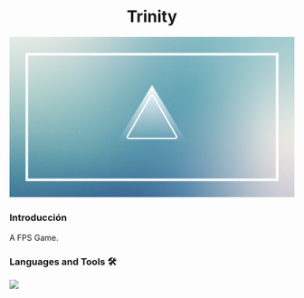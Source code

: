 <h1 align="center">Trinity</h1>

<img src="./readme/trinity.png"></img>

<h3>Introducción</h3>
<p text-align="justify">A FPS Game.</p>

<h3 align="left">Languages and Tools 🛠</h3>

<p align="left">
  <a href="https://skillicons.dev">
    <img src="https://skillicons.dev/icons?i=blender,cs,discord,github,unity,visualstudio&theme=dark" />
  </a>
</p>
